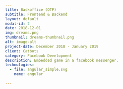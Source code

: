 ```yaml
---
title: Backoffice (OTP)
subtitle: Frontend & Backend
layout: default
modal-id: 2
date: 2018-12-01
img: dreams.png
thumbnail: dreams-thumbnail.png
alt: image-alt
project-date: December 2018 - January 2019
client: Catbots
category: Facebook Development
description: Embedded game in a facebook messenger.
technologies: 
  - file: angular_simple.svg
    name: angular
  
---
```

